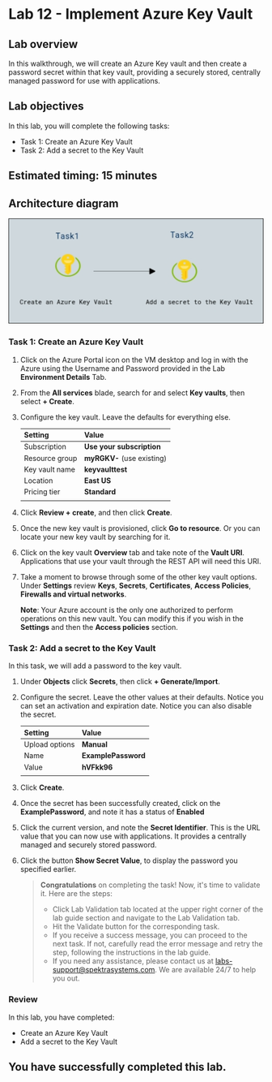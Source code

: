 # Lab 12 - Implement Azure Key Vault

## Lab overview

In this walkthrough, we will create an Azure Key vault and then create a password secret within that key vault, providing a securely stored, centrally managed password for use with applications.

## Lab objectives

In this lab, you will complete the following tasks:

+ Task 1: Create an Azure Key Vault
+ Task 2: Add a secret to the Key Vault

## Estimated timing: 15 minutes

## Architecture diagram

![](../images/az900lab12.png)

### Task 1: Create an Azure Key Vault

1. Click on the Azure Portal icon on the VM desktop and log in with the Azure using the Username and Password provided in the Lab **Environment Details** Tab.

1. From the **All services** blade, search for and select **Key vaults**, then select **+ Create**.

1. Configure the key vault. Leave the defaults for everything else.

    | Setting | Value | 
    | --- | --- |
    | Subscription | **Use your subscription** |
    | Resource group | **myRGKV-<inject key="DeploymentID" enableCopy="false" />** (use existing) |
    | Key vault name | **keyvaulttest<inject key="DeploymentID" enableCopy="false" />** |
    | Location | **East US** |
    | Pricing tier | **Standard** |
    | | |

1. Click **Review + create**, and then click **Create**. 

1. Once the new key vault is provisioned, click **Go to resource**. Or you can locate your new key vault by searching for it. 

1. Click on the key vault **Overview** tab and take note of the **Vault URI**. Applications that use your vault through the REST API will need this URI.

1. Take a moment to browse through some of the other key vault options. Under **Settings** review **Keys**, **Secrets**, **Certificates**, **Access Policies**, **Firewalls and virtual networks**.

   **Note**: Your Azure account is the only one authorized to perform operations on this new vault. You can modify this if you wish in the **Settings** and then the **Access policies** section.

### Task 2: Add a secret to the Key Vault
        
In this task, we will add a password to the key vault. 

1. Under **Objects** click **Secrets**, then click **+ Generate/Import**.

1. Configure the secret. Leave the other values at their defaults. Notice you can set an activation and expiration date. Notice you can also disable the secret.

    | Setting | Value | 
    | --- | --- |
    | Upload options | **Manual** |
    | Name | **ExamplePassword** |
    | Value | **hVFkk96** |
    | | |

1. Click **Create**.

1. Once the secret has been successfully created, click on the **ExamplePassword**, and note it has a status of **Enabled**

1. Click the current version, and note the **Secret Identifier**. This is the URL value that you can now use with applications. It provides a centrally managed and securely stored password.

1. Click the button **Show Secret Value**, to display the password you specified earlier.
   
   > **Congratulations** on completing the task! Now, it's time to validate it. Here are the steps:
   > - Click Lab Validation tab located at the upper right corner of the lab guide section and navigate to the Lab Validation tab.
   > - Hit the Validate button for the corresponding task.
   > - If you receive a success message, you can proceed to the next task. If not, carefully read the error message and retry the step, following the instructions in the lab guide.
   > - If you need any assistance, please contact us at labs-support@spektrasystems.com. We are available 24/7 to help you out.

### Review
In this lab, you have completed:
- Create an Azure Key Vault
- Add a secret to the Key Vault
  
## You have successfully completed this lab.
